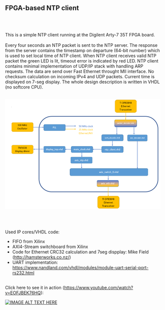 
<h2>FPGA-based NTP client</h2><br><br>

This is a simple NTP client running at the Digilent Arty-7 35T FPGA board.<br><br>
Every four seconds an NTP packet is sent to the NTP server. The response from the server contains the timestamp on departure (64-bit number) which is used to set local time of NTP client. When NTP client receives valid NTP packet the green LED is lit, timeout error is indicated 
by red LED. NTP client contains minimal implementation of UDP/IP stack with handling ARP requests. The data are send over Fast Ethernet throught MII interface. No checksum calculation on incoming IPv4 and UDP packets.
Current time is displayed on 7-seg display. The whole design description is written in VHDL (no softcore CPU).
<br><br>

![alt text](https://github.com/filipamator/arty_ntp_client/blob/master/doc/diagram.PNG?raw=true)

<br><br>

Used IP cores/VHDL code:
- FIFO from Xilinx
- AXI4-Stream switchboard from Xilinx
- Code for Ethernet CRC32 calculation and 7seg dispplay: Mike Field  (http://hamsterworks.co.nz/)
- UART implementation: https://www.nandland.com/vhdl/modules/module-uart-serial-port-rs232.html
<br><br>


Click here to see it in action (https://www.youtube.com/watch?v=EOFJBEK76HQ): 

[![IMAGE ALT TEXT HERE](https://i.ytimg.com/vi/EOFJBEK76HQ/hqdefault.jpg)](https://www.youtube.com/watch?v=EOFJBEK76HQ)

<br><br>
